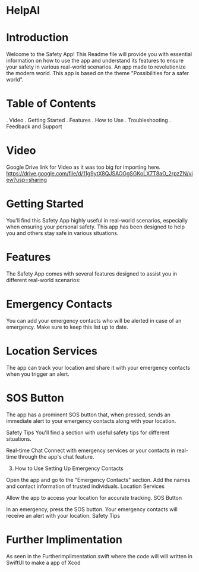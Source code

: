 # HelpAI

# Introduction
Welcome to the Safety App! This Readme file will provide you with essential information on how to use the app and understand its features to ensure your safety in various real-world scenarios. An app made to revolutionize the modern world. This app is based on the theme "Possibilities for a safer world".

# Table of Contents
. Video
. Getting Started
. Features
. How to Use
. Troubleshooting
. Feedback and Support

# Video

Google Drive link for Video as it was too big for importing here. 
https://drive.google.com/file/d/11g9ytX8QJSAOGgSGKoLX7T8aO_2rpzZN/view?usp=sharing

# Getting Started
You'll find this Safety App highly useful in real-world scenarios, especially when ensuring your personal safety. This app has been designed to help you and others stay safe in various situations.

# Features
The Safety App comes with several features designed to assist you in different real-world scenarios:

# Emergency Contacts
You can add your emergency contacts who will be alerted in case of an emergency. Make sure to keep this list up to date.

# Location Services
The app can track your location and share it with your emergency contacts when you trigger an alert.

# SOS Button
The app has a prominent SOS button that, when pressed, sends an immediate alert to your emergency contacts along with your location.

Safety Tips
You'll find a section with useful safety tips for different situations.

Real-time Chat
Connect with emergency services or your contacts in real-time through the app's chat feature.

3. How to Use
Setting Up Emergency Contacts

Open the app and go to the "Emergency Contacts" section.
Add the names and contact information of trusted individuals.
Location Services

Allow the app to access your location for accurate tracking.
SOS Button

In an emergency, press the SOS button.
Your emergency contacts will receive an alert with your location.
Safety Tips

# Further Implimentation

As seen in the Furtherimplimentation.swift where the code will will written in SwiftUI to make a app of Xcod
